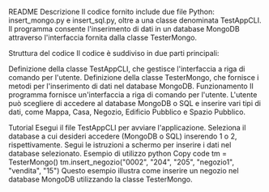 README
Descrizione
Il codice fornito include due file Python: insert_mongo.py e insert_sql.py, oltre a una classe denominata TestAppCLI. Il programma consente l'inserimento di dati in un database MongoDB attraverso l'interfaccia fornita dalla classe TesterMongo.

Struttura del codice
Il codice è suddiviso in due parti principali:

Definizione della classe TestAppCLI, che gestisce l'interfaccia a riga di comando per l'utente.
Definizione della classe TesterMongo, che fornisce i metodi per l'inserimento di dati nel database MongoDB.
Funzionamento
Il programma fornisce un'interfaccia a riga di comando per l'utente. L'utente può scegliere di accedere al database MongoDB o SQL e inserire vari tipi di dati, come Mappa, Casa, Negozio, Edificio Pubblico e Spazio Pubblico.

Tutorial
Esegui il file TestAppCLI per avviare l'applicazione.
Seleziona il database a cui desideri accedere (MongoDB o SQL) inserendo 1 o 2, rispettivamente.
Segui le istruzioni a schermo per inserire i dati nel database selezionato.
Esempio di utilizzo
python
Copy code
tm = TesterMongo()
tm.insert_negozio("0002", "204", "205", "negozio1", "vendita", "15")
Questo esempio illustra come inserire un negozio nel database MongoDB utilizzando la classe TesterMongo.
